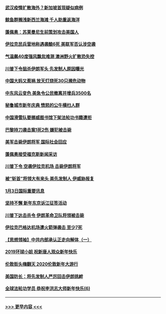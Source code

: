 #### [武汉疫情扩散海外？新加坡首现疑似病例](../pages/prog202/a102745347.md?t=01050501) 
#### [鲸鱼群搁浅新西兰海滩 千人助重返海洋](../pages/prog202/a102745257.md?t=01050501) 
#### [蓬佩奥：苏莱曼尼生前策划攻击美国人](../pages/prog202/a102745305.md?t=01050501) 
#### [伊拉克民兵营地称遇袭酿6死 美联军否认涉空袭](../pages/prog202/a102745093.md?t=01050501) 
#### [气温飙40度强风飘忽难测 澳洲野火扩散恐失控](../pages/prog202/a102744951.md?t=01050501) 
#### [川普下令狙杀伊朗军头 先发制人原因曝光](../pages/prog202/a102744900.md?t=01050501) 
#### [中国大妈又惹祸 放天灯烧死30只濒危动物](../pages/prog202/a102744899.md?t=01050501) 
#### [中东风云变色 美急令公民撤离并增兵3500名](../pages/prog202/a102744827.md?t=01050501) 
#### [秘鲁城市新年庆典 愤怒的公牛横扫人群](../pages/prog202/a102744618.md?t=01050501) 
#### [中国滑雪队要挪威图书馆下架法轮功书籍遭拒](../pages/prog202/a102744639.md?t=01050501) 
#### [巴黎持刀袭击案1死2伤 嫌犯被击毙](../pages/prog202/a102744566.md?t=01050501) 
#### [美军击毙伊朗将军 国际社会回应](../pages/prog202/a102744485.md?t=01050501) 
#### [蓬佩奥接受福克斯新闻采访](../pages/prog202/a102744480.md?t=01050501) 
#### [川普下令 空袭伊拉克机场 击毙伊朗将军](../pages/prog202/a102744470.md?t=01050501) 
#### [被“斩首”将领大有来头 美先发制人 伊威胁报复](../pages/prog202/a102744454.md?t=01050501) 
#### [1月3日国际重要讯息](../pages/prog202/a102744301.md?t=01050501) 
#### [坚持不懈 新年东京诉江征签活动](../pages/prog202/a102744303.md?t=01050501) 
#### [川普下达击杀令 伊朗革命卫队将领被击毙](../pages/prog202/a102741911.md?t=01050501) 
#### [伊拉克巴格达机场遭火箭弹袭击 至少7死](../pages/prog202/a102744115.md?t=01050501) 
#### [【思想领袖】中共内部承认正走向解体（一）](../pages/prog202/a102744097.md?t=01050501) 
#### [2019环球小姐 祝新唐人观众新年快乐](../pages/prog202/a102744043.md?t=01050501) 
#### [伦敦街头嗨翻天 2020伦敦新年大游行](../pages/prog202/a102743925.md?t=01050501) 
#### [美国防长：将先发制人严厉回击伊朗挑衅](../pages/prog202/a102743930.md?t=01050501) 
#### [全球法轮功学员 恭祝李洪志大师新年快乐(6)](../pages/prog202/a102743899.md?t=01050501) 

----
#### [ >>> 更早内容 <<< ](../indexes/prog202-earlier.md)
